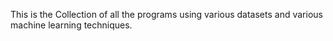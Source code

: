 This is the Collection of all the programs using various datasets and various machine learning techniques.
